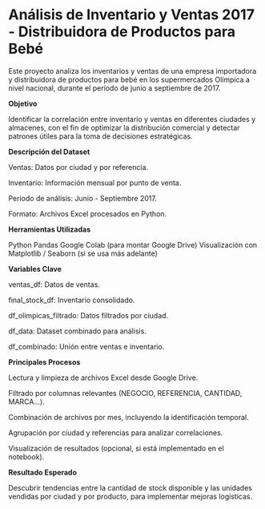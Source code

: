 # Análisis de Inventario y Ventas 2017 - Distribuidora de Productos para Bebé
Este proyecto analiza los inventarios y ventas de una empresa importadora y distribuidora de productos para bebé en los supermercados Olímpica a nivel nacional, durante el período de junio a septiembre de 2017.

**Objetivo**

Identificar la correlación entre inventario y ventas en diferentes ciudades y almacenes, con el fin de optimizar la distribución comercial y detectar patrones útiles para la toma de decisiones estratégicas.

**Descripción del Dataset**

Ventas: Datos por ciudad y por referencia.

Inventario: Información mensual por punto de venta.

Periodo de análisis: Junio - Septiembre 2017.

Formato: Archivos Excel procesados en Python.

**Herramientas Utilizadas**

Python
Pandas
Google Colab (para montar Google Drive)
Visualización con Matplotlib / Seaborn (si se usa más adelante)

**Variables Clave**

ventas_df: Datos de ventas.

final_stock_df: Inventario consolidado.

df_olimpicas_filtrado: Datos filtrados por ciudad.

df_data: Dataset combinado para análisis.

df_combinado: Unión entre ventas e inventario.

**Principales Procesos**

Lectura y limpieza de archivos Excel desde Google Drive.

Filtrado por columnas relevantes (NEGOCIO, REFERENCIA, CANTIDAD, MARCA...).

Combinación de archivos por mes, incluyendo la identificación temporal.

Agrupación por ciudad y referencias para analizar correlaciones.

Visualización de resultados (opcional, si está implementado en el notebook).

**Resultado Esperado**

Descubrir tendencias entre la cantidad de stock disponible y las unidades vendidas por ciudad y por producto, para implementar mejoras logísticas.

